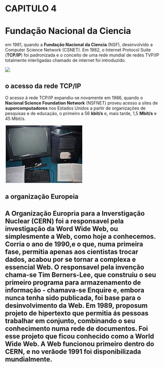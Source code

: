 # CAPITULO 4

<h1>Fundação Nacional da Ciencia</h1>

em 1981, quando a <b>Fundação Nacional da Ciencia</b> (NSF), desenvolvido a Computer Science Network (CSNET). Em 1982, o Internet Protocol Suite (<b>TCP/IP</b>) foi padronizada e o conceito de uma rede mundial de redes TVP/IP totalmente interligadas chamado de internet foi introduzido.

<img src="imajem1cap4.jpeg">

<h2>o acesso da rede TCP/IP</h2>

O acesso á rede TCP/IP expandiu-se novamente em 1986, quando o <b>Nacional Science Foundation Network</b> (NSFNET) proveu acesso a sites de <b>supercomputadores</b> nos Estados Unidos a partir de organizações de pesquisas e de educação, o primeiro a 56 <b>kbit/s</b> e, mais tarde, 1,5 <b>Mbit/s</b> e 45 Mbit/s.

<img src="imagem2cap4.jpeg">

<h2>a organização Europeia<h2>

A <b>Organização Europria para a Inverstigação Nuclear</b> (CERN) foi a responsavel pela investigação da <b>Word Wide Web</b>, ou simplesmente a Web, como hoje a conhecemos. Corria o ano de 1990,e o que, numa primeira fase, permitia apenas aos cientistas trocar dados, acabou por se tornar a complexa e essencial Web. O responsavel pela invenção chama-se <b>Tim Berners-Lee</b>, que construiu o seu primeiro programa para armazenamento de informação - chamava-se Enquire e, embora nunca tenha sido publicada, foi base para o desinvolvimento da Web. Em 1989, proposum projeto de <b>hipertexto</b> que permitia ás pessoas trabalhar em conjunto, combinando o seu conhecimento numa rede de documentos. Foi esse projeto que ficou conhecido como a <b>World Wide Web</b>. A Web funcionou primeiro dentro do CERN, e no verãode 1991 foi disponibilizada mundialmente.